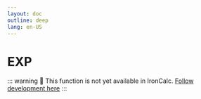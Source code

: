 ```yaml
---
layout: doc
outline: deep
lang: en-US
---
```


# EXP

::: warning
🚧 This function is not yet available in IronCalc.
[Follow development here](https://github.com/ironcalc/IronCalc/labels/Functions)
:::